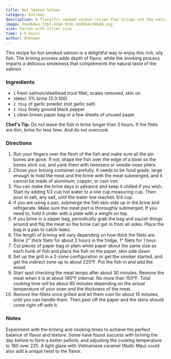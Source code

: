```yaml
---
title: Hot Smoked Salmon
category: Entrees
description: A flavorful smoked salmon recipe that brings out the natural richness of the fish with a hint of smoky goodness.
image: 2eedb6ea-72b3-42bb-97dc-bdd584cd4b68.png
size: Varies with fillet size
time: 4-5 hours
author: Unknown
---
```


This recipe for hot smoked salmon is a delightful way to enjoy this rich, oily fish. The brining process adds depth of flavor, while the smoking process imparts a delicious smokiness that complements the natural taste of the salmon.

### Ingredients

* `1` fresh salmon/steelhead trout fillet, scales removed, skin on
* `3000ml` 3% brine (3:3:100)
* `2 tbsp` of garlic powder (not garlic salt)
* `2 tbsp` finely ground black pepper
* `1` clean brown paper bag or a few sheets of unused paper

**Chef's Tip:** Do not leave the fish in brine longer than 3 hours. If the filets are thin, brine for less time. And do not overcook.

### Directions

1. Run your fingers over the flesh of the fish and make sure all the pin bones are gone. If not, drape the fish over the edge of a bowl so the bones stick out, and yank them with tweezers or needle-nose pliers.
2. Chose your brining container carefully. It needs to be food grade, large enough to hold the meat and the brine with the meat submerged, and it cannot be made of aluminum, copper, or cast iron.
3. You can make the brine days in advance and keep it chilled if you wish. Start by adding 1/2 cup hot water to a one cup measuring cup. Then pour in salt, any salt, until the water line reaches 3/4 cup.
4. If you are using a pan, submerge the fish skin side up in the brine and refrigerate. Make sure the meat part is thoroughly submerged. If you need to, hold it under with a plate with a weight on top.
5. If you brine in a zipper bag, periodically grab the bag and squish things around and flip the meat so the brine can get in from all sides. Place the bag in a pan to catch leaks.
6. The length of brining will vary depending on how thick the filets are. Brine 2" thick filets for about 2 hours in the fridge, 1" filets for 1 hour.
7. Cut pieces of paper bag or plain white paper about the same size as each hunk of fish and place the fish on the paper, skin side down.
8. Set up the grill in a 2-zone configuration or get the smoker started, and get the indirect zone up to about 225°F. Put the fish in and add the wood.
9. Start spot checking the meat temps after about 30 minutes. Remove the meat when it is at about 140°F internal. No more than 150°F. Total cooking time will be about 60 minutes depending on the actual temperature of your oven and the thickness of the meat.
10. Remove the fillets once grilled and let them cool for about 15 minutes, until you can handle them. Then peel off the paper and the skins should come right off with it.

### Notes

Experiment with the brining and cooking times to achieve the perfect balance of flavor and texture. Some have found success with brining the day before to form a better pellicle, and adjusting the cooking temperature to 180 over 225. A light glaze with Vietnamese caramel (Nước Màu) could also add a unique twist to the flavor.